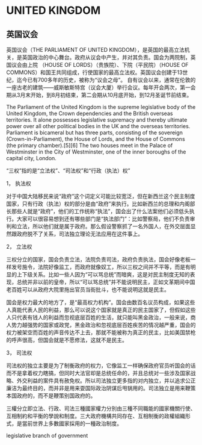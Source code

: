 # UNITED KINGDOM

## 英国议会

英国议会（THE PARLIAMENT OF UNITED KINGDOM），是英国的最高立法机关，是英国政治的中心舞台。政府从议会中产生，并对其负责。国会为两院制，英国议会由上院 （HOUSE OF LORDS）（贵族院）、下院（平民院）（HOUSE OF COMMONS）和国王共同组成，行使国家的最高立法权。英国议会创建于13世纪，迄今已有700多年的历史，被称为“议会之母”。 自有议会以来，通常在伦敦的一座古老的建筑——威斯敏斯特宫（议会大厦）举行会议。每年开会两次，第一会期从3月末开始，到8月初结束，第二会期从10月底开始，到12月圣诞节前结束。

The Parliament of the United Kingdom is the supreme legislative body of the United Kingdom, the Crown dependencies and the British overseas territories. It alone possesses legislative supremacy and thereby ultimate power over all other political bodies in the UK and the overseas territories. Parliament is bicameral but has three parts, consisting of the sovereign (Crown-in-Parliament), the House of Lords, and the House of Commons (the primary chamber).[5][6] The two houses meet in the Palace of Westminster in the City of Westminster, one of the inner boroughs of the capital city, London.

“三权”指的是“立法权”、“司法权”和“行政（执法）权”

1， 执法权

对于中国大陆移民来说“政府”这个词定义可能比较宽泛，但在新西兰这个民主制度国家，只有行政（执法）权的部分是由“政府”来执行。比如新西兰的总理和内阁部长那些人就是“政府”，他们的工作统称“执法”，国会出了什么法案他们必须低头执行。大家可以很容易想到还有哪些部门是“执法部门”：比如警察局，他们不负责审判和立法，所以他们就是属于政府。那么假设警察抓了一名外国人，在外交层面显然跟政府脱不了关系，司法独立理论无法应用在这件事上。

2， 立法权

三权分立的国家，国会负责立法，法院负责司法，政府负责执法，国会好像老板一样发号施令，法院好像监工，而政府就像奴工，所以三权之间并不平等，而是有明显的上下级关系。比如一些人因为“可以骂总统”而暗爽，这是对民主制度无知的表现，总统并非以前的皇帝，所以“可以骂总统”并不能说明民主，正如文革期间中国老百姓可以从政府大院里拖出官员当街批斗，也不能说明这就是民主。

国会是权力最大的地方了，是“最高权力机构”。国会由数百名议员构成，如果这些人真能代表人民的利益，那么可以说这个国家就是真正的民主国家了，但假如这些人只代表有钱人的利益而忽视底层百姓的生活，就只能叫黑金政治，一般来说，商人势力越强势的国家或政党，黑金政治和忽视底层百姓疾苦的情况越严重，国会的权力被架空而百姓的声音传达不上去，那就不能被称为真正的民主，比如美国禁枪的呼声很高，但国会就是不愿修法，这就不是民主。

3， 司法权

司法权的独立主要是为了制衡政府的权力，它像监工一样确保政府官员听国会的话而不是拿着权力瞎搞，但同时大法官却是总统任命的，并且总统对一些涉及国家战略、外交利益的案件具有赦免权。所以司法独立更多指的对内独立，并以追求公正廉洁为最终目的，而并非是用来耍国际政治阴谋后甩锅用的。司法独立是用来鞭策本国政府的，而不是鞭策别国政府的。

三權分立即立法、行政、司法三種國家權力分別由三種不同職能的國家機關行使、互相制約和平衡的學說和制度。三大政府機構共同存在、互相制衡的政權組織形式，是當前世界上多數國家採用的一種政治制度。

legislative branch of government
